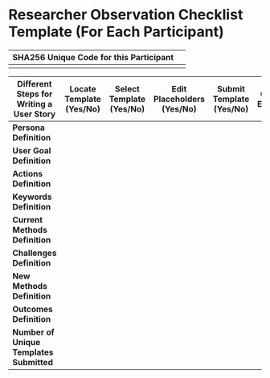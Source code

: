 # Researcher Observation Checklist Template (For Each Participant)

| **SHA256 Unique Code for this Participant** |                                                                                     |
|---------------------------------------------|-------------------------------------------------------------------------------------|
|                                             |                                                                                     |

| **Different Steps for Writing a User Story** | **Locate Template (Yes/No)** | **Select Template (Yes/No)** | **Edit Placeholders (Yes/No)** | **Submit Template (Yes/No)** | **Challenges Encountered** |
|---------------------------------------------|--------------------------------|------------------------------|--------------------------------|------------------------------|-----------------------------|
| **Persona Definition**                      |                                |                              |                                |                              |                             |
| **User Goal Definition**                    |                                |                              |                                |                              |                             |
| **Actions Definition**                      |                                |                              |                                |                              |                             |
| **Keywords Definition**                     |                                |                              |                                |                              |                             |
| **Current Methods Definition**              |                                |                              |                                |                              |                             |
| **Challenges Definition**                   |                                |                              |                                |                              |                             |
| **New Methods Definition**                  |                                |                              |                                |                              |                             |
| **Outcomes Definition**                     |                                |                              |                                |                              |                             |
| **Number of Unique Templates Submitted**    |                                |                              |                                |                              |                             |
